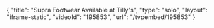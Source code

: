{
    "title": "Supra Footwear Available at Tilly's",
    "type": "solo",
    "layout": "iframe-static",
    "videoId": "195853",
    "url": "\/tvpembed\/195853"
}